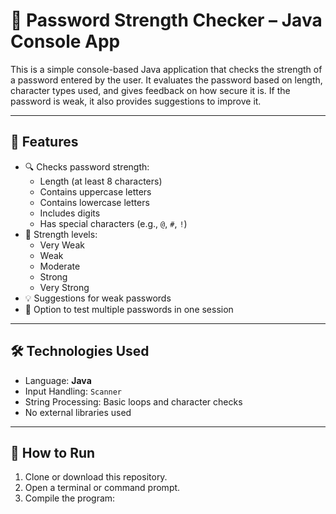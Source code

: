 # 🔐 Password Strength Checker – Java Console App

This is a simple console-based Java application that checks the strength of a password entered by the user. It evaluates the password based on length, character types used, and gives feedback on how secure it is. If the password is weak, it also provides suggestions to improve it.

---

## 📌 Features

- 🔍 Checks password strength:
  - Length (at least 8 characters)
  - Contains uppercase letters
  - Contains lowercase letters
  - Includes digits
  - Has special characters (e.g., `@`, `#`, `!`)
- 💬 Strength levels:
  - Very Weak
  - Weak
  - Moderate
  - Strong
  - Very Strong
- 💡 Suggestions for weak passwords
- 🔁 Option to test multiple passwords in one session

---

## 🛠️ Technologies Used

- Language: **Java**
- Input Handling: `Scanner`
- String Processing: Basic loops and character checks
- No external libraries used

---

## 🚀 How to Run

1. Clone or download this repository.
2. Open a terminal or command prompt.
3. Compile the program:
